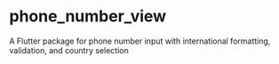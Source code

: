 # phone_number_view
A Flutter package for phone number input with international formatting, validation, and country selection
